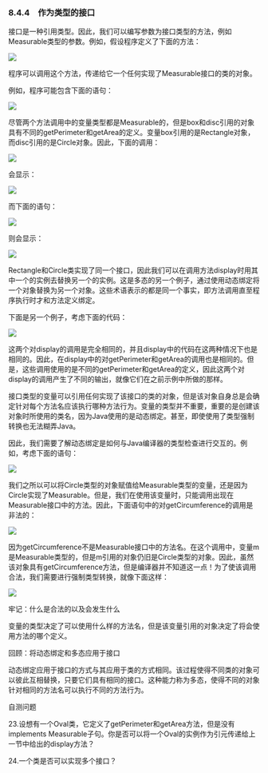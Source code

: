    

### 8.4.4　作为类型的接口

接口是一种引用类型。因此，我们可以编写参数为接口类型的方法，例如Measurable类型的参数。例如，假设程序定义了下面的方法：

![](0-Assets/Epubook/程序员编程语言经典合集（计算机科学丛书5册套装），javapython编程语言含经典教材龙书《编译原理》%20(Bruce%20Eckel%20%20Alfred%20V.%20Aho%20%20Monica%20S.%20Lam%20etc.)%20(Z-Library)/images/image10860.jpeg)

程序可以调用这个方法，传递给它一个任何实现了Measurable接口的类的对象。

例如，程序可能包含下面的语句：

![](0-Assets/Epubook/程序员编程语言经典合集（计算机科学丛书5册套装），javapython编程语言含经典教材龙书《编译原理》%20(Bruce%20Eckel%20%20Alfred%20V.%20Aho%20%20Monica%20S.%20Lam%20etc.)%20(Z-Library)/images/image10861.jpeg)

尽管两个方法调用中的变量类型都是Measurable的，但是box和disc引用的对象具有不同的getPerimeter和getArea的定义。变量box引用的是Rectangle对象，而disc引用的是Circle对象。因此，下面的调用：

![](../Images/image10862.gif)

会显示：

![](../Images/image10863.gif)

而下面的语句：

![](../Images/image10864.gif)

则会显示：

![](../Images/image10865.gif)

Rectangle和Circle类实现了同一个接口，因此我们可以在调用方法display时用其中一个的实例去替换另一个的实例。这是多态的另一个例子，通过使用动态绑定将一个对象替换为另一个对象。这些术语表示的都是同一个事实，即方法调用直至程序执行时才和方法定义绑定。

下面是另一个例子，考虑下面的代码：

![](0-Assets/Epubook/程序员编程语言经典合集（计算机科学丛书5册套装），javapython编程语言含经典教材龙书《编译原理》%20(Bruce%20Eckel%20%20Alfred%20V.%20Aho%20%20Monica%20S.%20Lam%20etc.)%20(Z-Library)/images/image10866.jpeg)

这两个对display的调用是完全相同的，并且display中的代码在这两种情况下也是相同的。因此，在display中的对getPerimeter和getArea的调用也是相同的。但是，这些调用使用的是不同的getPerimeter和getArea的定义，因此这两个对display的调用产生了不同的输出，就像它们在之前示例中所做的那样。

接口类型的变量可以引用任何实现了该接口的类的对象，但是该对象自身总是会确定针对每个方法名应该执行哪种方法行为。变量的类型并不重要，重要的是创建该对象时所使用的类名，因为Java使用的是动态绑定。甚至，即使使用了类型强制转换也无法糊弄Java。

因此，我们需要了解动态绑定是如何与Java编译器的类型检查进行交互的。例如，考虑下面的语句：

![](../Images/image10867.gif)

我们之所以可以将Circle类型的对象赋值给Measurable类型的变量，还是因为Circle实现了Measurable。但是，我们在使用该变量时，只能调用出现在Measurable接口中的方法。因此，下面语句中的对getCircumference的调用是非法的：

![](0-Assets/Epubook/程序员编程语言经典合集（计算机科学丛书5册套装），javapython编程语言含经典教材龙书《编译原理》%20(Bruce%20Eckel%20%20Alfred%20V.%20Aho%20%20Monica%20S.%20Lam%20etc.)%20(Z-Library)/images/image10868.jpeg)

因为getCircumference不是Measurable接口中的方法名。在这个调用中，变量m是Measurable类型的，但是m引用的对象仍旧是Circle类型的对象。因此，虽然该对象具有getCircumference方法，但是编译器并不知道这一点！为了使该调用合法，我们需要进行强制类型转换，就像下面这样：

![](0-Assets/Epubook/程序员编程语言经典合集（计算机科学丛书5册套装），javapython编程语言含经典教材龙书《编译原理》%20(Bruce%20Eckel%20%20Alfred%20V.%20Aho%20%20Monica%20S.%20Lam%20etc.)%20(Z-Library)/images/image10869.jpeg)

牢记：什么是合法的以及会发生什么

变量的类型决定了可以使用什么样的方法名，但是该变量引用的对象决定了将会使用方法的哪个定义。

回顾：将动态绑定和多态应用于接口

动态绑定应用于接口的方式与其应用于类的方式相同。该过程使得不同类的对象可以彼此互相替换，只要它们具有相同的接口。这种能力称为多态，使得不同的对象针对相同的方法名可以执行不同的方法行为。

自测问题

23.设想有一个Oval类，它定义了getPerimeter和getArea方法，但是没有implements Measurable子句。你是否可以将一个Oval的实例作为引元传递给上一节中给出的display方法？

24.一个类是否可以实现多个接口？